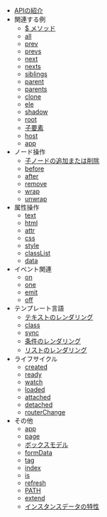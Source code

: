 - [APIの紹介](./index.md)
- 関連する例
  - [$ メソッド](./instance/dollar.md)
  - [all](./instance/all.md)
  - [prev](./instance/prev.md)
  - [prevs](./instance/prevs.md)
  - [next](./instance/next.md)
  - [nexts](./instance/nexts.md)
  - [siblings](./instance/siblings.md)
  - [parent](./instance/parent.md)
  - [parents](./instance/parents.md)
  - [clone](./instance/clone.md)
  - [ele](./instance/ele.md)
  - [shadow](./instance/shadow.md)
  - [root](./instance/root.md)
  - [子要素](./instance/children.md)
  - [host](./instance/host.md)
  - [app](./instance/app.md)
- ノード操作
  - [子ノードの追加または削除](./operation/array-like.md)
  - [before](./operation/before.md)
  - [after](./operation/after.md)
  - [remove](./operation/remove.md)
  - [wrap](./operation/wrap.md)
  - [unwrap](./operation/unwrap.md)
- 属性操作
  - [text](./props/text.md)
  - [html](./props/html.md)
  - [attr](./props/attr.md)
  - [css](./props/css.md)
  - [style](./props/style.md)
  - [classList](./props/class-list.md)
  - [data](./props/data.md)
- イベント関連
  - [on](./event/on.md)
  - [one](./event/one.md)
  - [emit](./event/emit.md)
  - [off](./event/off.md)
- テンプレート言語
  - [テキストのレンダリング](./temp-syntax/text-render.md)
  - [class](./temp-syntax/class.md)
  - [sync](./temp-syntax/sync.md)
  - [条件のレンダリング](./temp-syntax/condition.md)
  - [リストのレンダリング](./temp-syntax/fill.md)
- ライフサイクル
  - [created](./life-cycle/created.md)
  - [ready](./life-cycle/ready.md)
  - [watch](./life-cycle/watch.md)
  - [loaded](./life-cycle/loaded.md)
  - [attached](./life-cycle/attached.md)
  - [detached](./life-cycle/detached.md)
  - [routerChange](./life-cycle/router-change.md)
- その他
  - [app](./others/app.md)
  - [page](./others/page.md)
  - [ボックスモデル](./others/box.md)
  - [formData](./others/form-data.md)
  - [tag](./others/tag.md)
  - [index](./others/index.md)
  - [is](./others/is.md)
  - [refresh](./others/refresh.md)
  - [PATH](./others/path.md)
  - [extend](./others/extend.md)
  - [インスタンスデータの特性](./others/stanz.md)